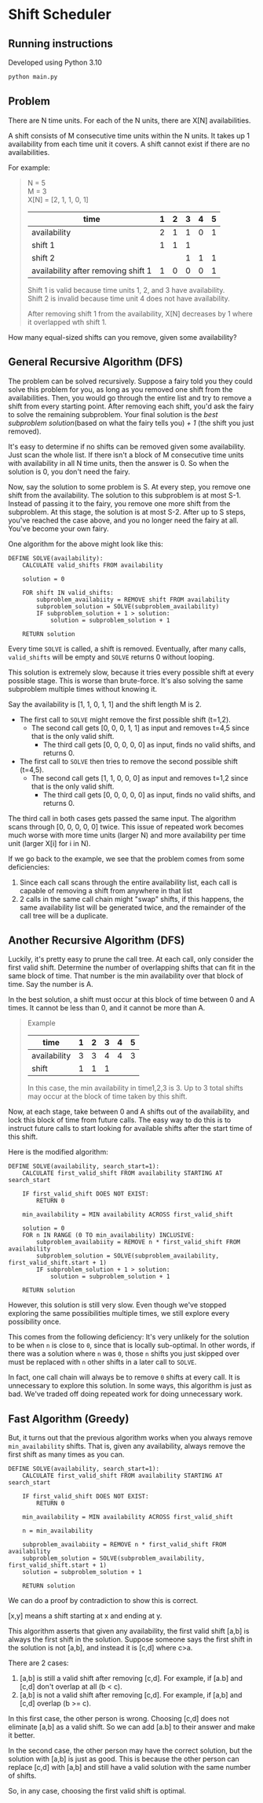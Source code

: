 # Shift Scheduler

## Running instructions

Developed using Python 3.10
```bash
python main.py
```

## Problem

There are N time units. For each of the N units, there are X[N] availabilities.  

A shift consists of M consecutive time units within the N units. It takes up 1
availability from each time unit it covers. A shift cannot exist if there are 
no availabilities.

For example:

> N = 5  
> M = 3  
> X[N] = [2, 1, 1, 0, 1]  
> 
> | time                                | 1   | 2   | 3   | 4   | 5   |
> |-------------------------------------|-----|-----|-----|-----|-----|
> | availability                        | 2   | 1   | 1   | 0   | 1   |
> | shift 1                             | 1   | 1   | 1   |     |     |
> | shift 2                             |     |     | 1   | 1   | 1   |
> | availability after removing shift 1 | 1   | 0   | 0   | 0   | 1   |
> 
> Shift 1 is valid because time units 1, 2, and 3 have availability.  
> Shift 2 is invalid because time unit 4 does not have availability.
> 
> After removing shift 1 from the availability, X[N] decreases by 1 where it
> overlapped wth shift 1.

How many equal-sized shifts can you remove, given some availability?


## General Recursive Algorithm (DFS)

The problem can be solved recursively. Suppose a fairy told you they could solve
this problem for you, as long as you removed one shift from the availabilities. 
Then, you would go through the entire list and try to remove a shift from every 
starting point. After removing each shift, you'd ask the fairy to solve the 
remaining subproblem. Your final solution is the _best subproblem solution_(based on 
what the fairy tells you) _+ 1_ (the shift you just removed).  

It's easy to determine if no shifts can be removed given some availability. Just
scan the whole list. If there isn't a block of M consecutive time units with 
availability in all N time units, then the answer is 0. So when the solution is 0,
you don't need the fairy.

Now, say the solution to some problem is S. At every step, you remove one shift from
the availability. The solution to this subproblem is at most S-1. Instead of passing
it to the fairy, you remove one more shift from the subproblem. At this stage, the 
solution is at most S-2. After up to S steps, you've reached the case above, and you
no longer need the fairy at all. You've become your own fairy.

One algorithm for the above might look like this:
```
DEFINE SOLVE(availability):
    CALCULATE valid_shifts FROM availability
    
    solution = 0
    
    FOR shift IN valid_shifts:
        subproblem_availabiity = REMOVE shift FROM availability 
        subproblem_solution = SOLVE(subproblem_availability)
        IF subproblem_solution + 1 > solution:
            solution = subproblem_solution + 1
           
    RETURN solution
```

Every time `SOLVE` is called, a shift is removed. Eventually, after many calls, 
`valid_shifts` will be empty and `SOLVE` returns 0 without looping.

This solution is extremely slow, because it tries every possible shift at every
possible stage. This is worse than brute-force. It's also solving the same subproblem
multiple times without knowing it. 

Say the availability is [1, 1, 0, 1, 1] and the shift length M is 2. 

- The first call to `SOLVE` might remove the first possible shift (t=1,2). 
  - The second call gets [0, 0, 0, 1, 1] as input and removes t=4,5 since that is the 
  only valid shift. 
    - The third call gets [0, 0, 0, 0, 0] as input, finds no valid shifts, and 
    returns 0.
- The first call to `SOLVE` then tries to remove the second possible shift (t=4,5).
  - The second call gets [1, 1, 0, 0, 0] as input and removes t=1,2 since that is the
  only valid shift.
    - The third call gets [0, 0, 0, 0, 0] as input, finds no valid shifts, and 
    returns 0.

The third call in both cases gets passed the same input. The algorithm scans through
[0, 0, 0, 0, 0] twice. This issue of repeated work becomes much worse with more
time units (larger N) and more availability per time unit (larger X[i] for i in N). 

If we go back to the example, we see that the problem comes from some deficiencies:
1. Since each call scans through the entire availability list, each call is
capable of removing a shift from anywhere in that list
2. 2 calls in the same call chain might "swap" shifts, if this happens, the same
availability list will be generated twice, and the remainder of the call tree will
be a duplicate.

## Another Recursive Algorithm (DFS)

Luckily, it's pretty easy to prune the call tree. At each call, only consider the 
first valid shift. Determine the number of overlapping shifts that can fit in the
same block of time. That number is the min availability over that block of time. 
Say the number is A.

In the best solution, a shift must occur at this block of time between 0 and A 
times. It cannot be less than 0, and it cannot be more than A.

> Example  
> 
> | time         | 1   | 2   | 3   | 4   | 5   |
> |--------------|-----|-----|-----|-----|-----|
> | availability | 3   | 3   | 4   | 4   | 3   |
> | shift        | 1   | 1   | 1   |     |     |
> 
> In this case, the min availability in time1,2,3 is 3. Up to 3 total shifts may
> occur at the block of time taken by this shift.

Now, at each stage, take between 0 and A shifts out of the availability, and lock 
this block of time from future calls. The easy way to do this is to instruct future
calls to start looking for available shifts after the start time of this shift.

Here is the modified algorithm:
```
DEFINE SOLVE(availability, search_start=1):
    CALCULATE first_valid_shift FROM availability STARTING AT search_start
    
    IF first_valid_shift DOES NOT EXIST:
        RETURN 0
    
    min_availability = MIN availability ACROSS first_valid_shift
    
    solution = 0
    FOR n IN RANGE (0 TO min_availability) INCLUSIVE:
        subproblem_availabiity = REMOVE n * first_valid_shift FROM availability
        subproblem_solution = SOLVE(subproblem_availability, first_valid_shift.start + 1)
        IF subproblem_solution + 1 > solution:
            solution = subproblem_solution + 1
           
    RETURN solution
```

However, this solution is still very slow. Even though we've stopped exploring the 
same possibilities multiple times, we still explore every possibility once. 

This comes from the following deficiency: It's very unlikely for the solution to be
when `n` is close to `0`, since that is locally sub-optimal. In other words, if
there was a solution where `n` was `0`, those `n` shifts you just skipped over must 
be replaced with `n` other shifts in a later call to `SOLVE`. 

In fact, one call chain will always be to remove `0` shifts at every call. It is
unnecessary to explore this solution. In some ways, this algorithm is just as bad.
We've traded off doing repeated work for doing unnecessary work.

## Fast Algorithm (Greedy)

But, it turns out that the previous algorithm works when you always remove
`min_availability` shifts. That is, given any availability, always remove the
first shift as many times as you can.

```
DEFINE SOLVE(availability, search_start=1):
    CALCULATE first_valid_shift FROM availability STARTING AT search_start
    
    IF first_valid_shift DOES NOT EXIST:
        RETURN 0
    
    min_availability = MIN availability ACROSS first_valid_shift
    
    n = min_availability

    subproblem_availabiity = REMOVE n * first_valid_shift FROM availability
    subproblem_solution = SOLVE(subproblem_availability, first_valid_shift.start + 1)
    solution = subproblem_solution + 1
           
    RETURN solution
```

We can do a proof by contradiction to show this is correct.

[x,y] means a shift starting at x and ending at y. 

This algorithm asserts that given any availability, the first valid shift [a,b] is 
always the first shift in the solution. Suppose someone says the first shift in the
solution is not [a,b], and instead it is [c,d] where c>a. 

There are 2 cases:
1. [a,b] is still a valid shift after removing [c,d]. For example, if
[a.b] and [c,d] don't overlap at all (b < c).
2. [a,b] is not a valid shift after removing [c,d]. For example, if [a,b] and [c,d]
overlap (b >= c). 

In this first case, the other person is wrong. Choosing [c,d] does not eliminate 
[a,b] as a valid shift. So we can add [a.b] to their answer and make it better.

In the second case, the other person may have the correct solution, but the solution
with [a,b] is just as good. This is because the other person can replace
[c,d] with [a,b] and still have a valid solution with the same number of shifts.

So, in any case, choosing the first valid shift is optimal. 